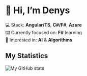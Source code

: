# 👋 Hi, I’m Denys

💻 Stack: **Angular/TS**, **C#/F#**, **Azure** <br>
⌨️ Currently focused on: **F#** learning <br>
💓 Interested in: **AI** & **Algorithms**<!--, Blockchain & DeFi--><br>

<!--
## My Projects
[![Readme Card](https://github-readme-stats.vercel.app/api/pin/?username=YatsInc&repo=L-Alfred&theme=github_dark)](https://github.com/YatsInc/L-Alfred)
[![Readme Card](https://github-readme-stats.vercel.app/api/pin/?username=YatsInc&repo=AuthAPI&theme=github_dark)](https://github.com/YatsInc/AuthAPI)
-->

## My Statistics
![My GitHub stats](https://github-readme-stats.vercel.app/api?username=dyats&show_icons=true&count_private=true&theme=github_dark)
